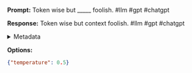 **Prompt:**
Token wise but _____ foolish. #llm #gpt #chatgpt

**Response:**
Token wise but context foolish. #llm #gpt #chatgpt

<details><summary>Metadata</summary>

- Duration: 1121 ms
- Datetime: 2023-09-02T22:20:39.519251
- Model: gpt-3.5-turbo-0613

</details>

**Options:**
```json
{"temperature": 0.5}
```

